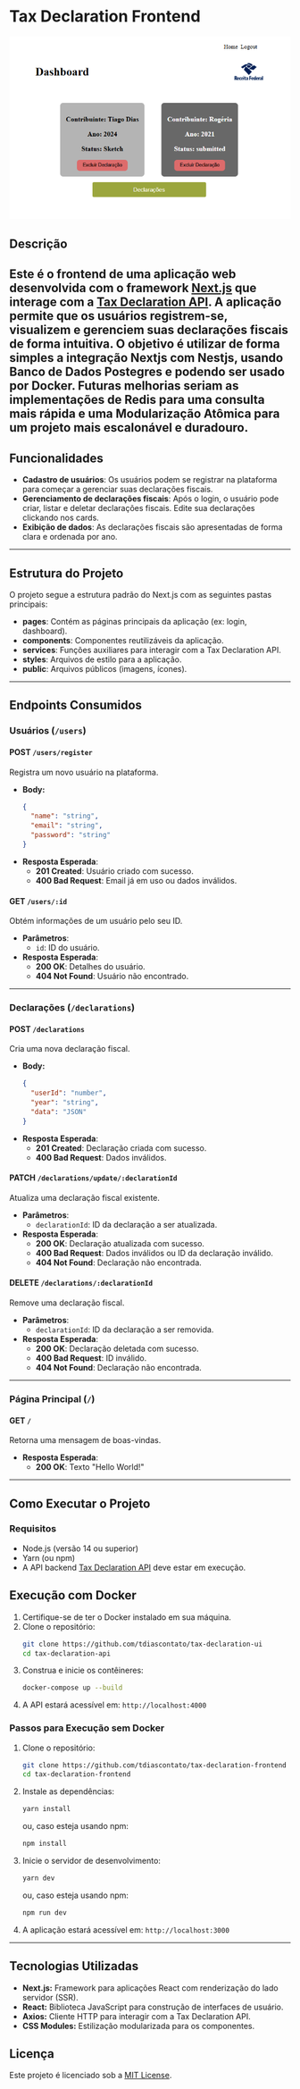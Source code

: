 # Tax Declaration Frontend
![alt text](public/dashboard.png)
## Descrição

Este é o frontend de uma aplicação web desenvolvida com o framework [Next.js](https://nextjs.org/) que interage com a [Tax Declaration API](https://github.com/tdiascontato/tax-declaration-api). A aplicação permite que os usuários registrem-se, visualizem e gerenciem suas declarações fiscais de forma intuitiva.
O objetivo é utilizar de forma simples a integração Nextjs com Nestjs, usando Banco de Dados Postegres e podendo ser usado por Docker. Futuras melhorias seriam as implementações de Redis para uma consulta mais rápida e uma Modularização Atômica para um projeto mais escalonável e duradouro.
---

## Funcionalidades

- **Cadastro de usuários**: Os usuários podem se registrar na plataforma para começar a gerenciar suas declarações fiscais.
- **Gerenciamento de declarações fiscais**: Após o login, o usuário pode criar, listar e deletar declarações fiscais. Edite sua declarações clickando nos cards.
- **Exibição de dados**: As declarações fiscais são apresentadas de forma clara e ordenada por ano.

---

## Estrutura do Projeto

O projeto segue a estrutura padrão do Next.js com as seguintes pastas principais:

- **pages**: Contém as páginas principais da aplicação (ex: login, dashboard).
- **components**: Componentes reutilizáveis da aplicação.
- **services**: Funções auxiliares para interagir com a Tax Declaration API.
- **styles**: Arquivos de estilo para a aplicação.
- **public**: Arquivos públicos (imagens, ícones).

---

## Endpoints Consumidos

### Usuários (`/users`)

#### POST `/users/register`
Registra um novo usuário na plataforma.

- **Body:**
  ```json
  {
    "name": "string",
    "email": "string",
    "password": "string"
  }
  ```
- **Resposta Esperada**:
  - **201 Created**: Usuário criado com sucesso.
  - **400 Bad Request**: Email já em uso ou dados inválidos.

#### GET `/users/:id`
Obtém informações de um usuário pelo seu ID.

- **Parâmetros**:
  - `id`: ID do usuário.
- **Resposta Esperada**:
  - **200 OK**: Detalhes do usuário.
  - **404 Not Found**: Usuário não encontrado.

---

### Declarações (`/declarations`)

#### POST `/declarations`
Cria uma nova declaração fiscal.

- **Body:**
  ```json
  {
    "userId": "number",
    "year": "string",
    "data": "JSON"
  }
  ```
- **Resposta Esperada**:
  - **201 Created**: Declaração criada com sucesso.
  - **400 Bad Request**: Dados inválidos.

#### PATCH `/declarations/update/:declarationId`
Atualiza uma declaração fiscal existente.

- **Parâmetros**:
  - `declarationId`: ID da declaração a ser atualizada.
- **Resposta Esperada**:
  - **200 OK**: Declaração atualizada com sucesso.
  - **400 Bad Request**: Dados inválidos ou ID da declaração inválido.
  - **404 Not Found**: Declaração não encontrada.

#### DELETE `/declarations/:declarationId`
Remove uma declaração fiscal.

- **Parâmetros**:
  - `declarationId`: ID da declaração a ser removida.
- **Resposta Esperada**:
  - **200 OK**: Declaração deletada com sucesso.
  - **400 Bad Request**: ID inválido.
  - **404 Not Found**: Declaração não encontrada.

---

### Página Principal (`/`)

#### GET `/`
Retorna uma mensagem de boas-vindas.

- **Resposta Esperada**:
  - **200 OK**: Texto "Hello World!"

---

## Como Executar o Projeto

### Requisitos

- Node.js (versão 14 ou superior)
- Yarn (ou npm)
- A API backend [Tax Declaration API](https://github.com/tdiascontato/tax-declaration-api) deve estar em execução.

## Execução com Docker

1. Certifique-se de ter o Docker instalado em sua máquina.
2. Clone o repositório:
   ```bash
   git clone https://github.com/tdiascontato/tax-declaration-ui
   cd tax-declaration-api
   ```
3. Construa e inicie os contêineres:
   ```bash
   docker-compose up --build
   ```
4. A API estará acessível em: `http://localhost:4000`

### Passos para Execução sem Docker

1. Clone o repositório:
   ```bash
   git clone https://github.com/tdiascontato/tax-declaration-frontend
   cd tax-declaration-frontend
   ```

2. Instale as dependências:
   ```bash
   yarn install
   ```
   ou, caso esteja usando npm:
   ```bash
   npm install
   ```

3. Inicie o servidor de desenvolvimento:
   ```bash
   yarn dev
   ```
   ou, caso esteja usando npm:
   ```bash
   npm run dev
   ```

4. A aplicação estará acessível em: `http://localhost:3000`

---

## Tecnologias Utilizadas

- **Next.js:** Framework para aplicações React com renderização do lado servidor (SSR).
- **React:** Biblioteca JavaScript para construção de interfaces de usuário.
- **Axios:** Cliente HTTP para interagir com a Tax Declaration API.
- **CSS Modules:** Estilização modularizada para os componentes.

## Licença

Este projeto é licenciado sob a [MIT License](LICENSE).